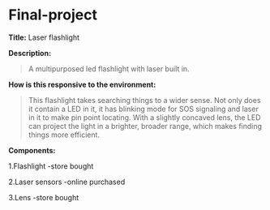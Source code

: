 # Final-project

**Title:** Laser flashlight

**Description:** 
>A multipurposed led flashlight with laser built in.

**How is this responsive to the environment:**
>This flashlight takes searching things to a wider sense. Not only does it contain a LED in it, it has blinking mode for SOS signaling and laser in it to make pin point locating. With a slightly concaved lens, the LED can project the light in a brighter, broader range, which makes finding things more efficient.

**Components:**
>
1.Flashlight 
    -store bought
>
2.Laser sensors
    -online purchased
>
    
3.Lens
    -store bought
